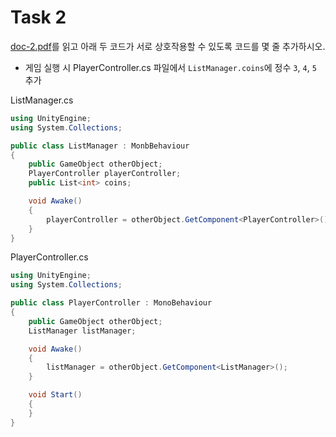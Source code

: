 # Task 2

[doc-2.pdf](./doc-2.pdf)를 읽고 아래 두 코드가 서로 상호작용할 수 있도록 코드를 몇 줄 추가하시오.  

* 게임 실행 시 PlayerController.cs 파일에서 `ListManager.coins`에 정수 `3`, `4`, `5` 추가

ListManager.cs
```csharp
using UnityEngine;
using System.Collections;

public class ListManager : MonbBehaviour
{
    public GameObject otherObject;
    PlayerController playerController;
    public List<int> coins;

    void Awake()
    {
        playerController = otherObject.GetComponent<PlayerController>();
    }
}
```

PlayerController.cs
```csharp
using UnityEngine;
using System.Collections;

public class PlayerController : MonoBehaviour
{
    public GameObject otherObject;
    ListManager listManager;

    void Awake()
    {
        listManager = otherObject.GetComponent<ListManager>();
    }

    void Start()
    {
    }
}
```
